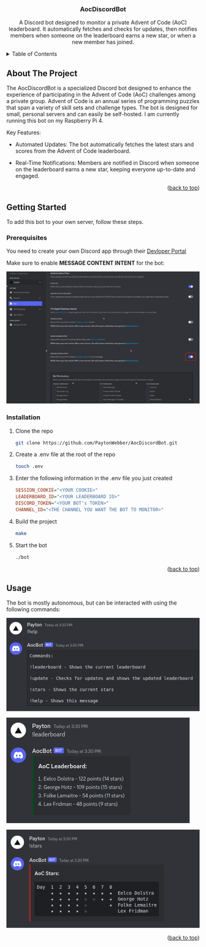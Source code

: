 <a name="readme-top"></a>

<h3 align="center">AocDiscordBot</h3>

  <p align="center">
  A Discord bot designed to monitor a private Advent of Code (AoC) leaderboard. It automatically fetches and checks for updates, then notifies members when someone on the leaderboard earns a new star, or when a new member has joined.
  </p>
</div>



<!-- TABLE OF CONTENTS -->
<details>
  <summary>Table of Contents</summary>
  <ol>
    <li><a href="#about-the-project">About The Project</a></li>
    <li>
      <a href="#getting-started">Getting Started</a>
      <ul>
        <li><a href="#installation">Installation</a></li>
      </ul>
    </li>
    <li><a href="#usage">Usage</a></li>
  </ol>
</details>



<!-- ABOUT THE PROJECT -->
## About The Project

The AocDiscordBot is a specialized Discord bot designed to enhance the experience of participating in the Advent of Code (AoC) challenges among a private group. Advent of Code is an annual series of programming puzzles that span a variety of skill sets and challenge types. The bot is designed for small, personal servers and can easily be self-hosted. I am currently running this bot on my Raspberry Pi 4.

Key Features:

* Automated Updates: The bot automatically fetches the latest stars and scores from the Advent of Code leaderboard.

* Real-Time Notifications: Members are notified in Discord when someone on the leaderboard earns a new star, keeping everyone up-to-date and engaged.

<p align="right">(<a href="#readme-top">back to top</a>)</p>


<!-- GETTING STARTED -->
## Getting Started

To add this bot to your own server, follow these steps.

### Prerequisites

You need to create your own Discord app through their [Devloper Portal](https://discord.com/developers/docs/intro)

Make sure to enable **MESSAGE CONTENT INTENT** for the bot:

![image](images/bot_message_content.png)

### Installation

1. Clone the repo

   ```sh
   git clone https://github.com/PaytonWebber/AocDiscordBot.git
   ```

2. Create a .env file at the root of the repo

   ```sh
   touch .env
   ```

3. Enter the following information in the .env file you just created

   ```ini
   SESSION_COOKIE="<YOUR COOKIE>"
   LEADERBOARD_ID="<YOUR LEADERBOARD ID>"
   DISCORD_TOKEN="<YOUR BOT's TOKEN>"
   CHANNEL_ID="<THE CHANNEL YOU WANT THE BOT TO MONITOR>"
   ```

4. Build the project

   ```sh
   make
   ```

5. Start the bot

   ```sh
   ./bot
   ```

<p align="right">(<a href="#readme-top">back to top</a>)</p>


<!-- USAGE EXAMPLES -->
## Usage

The bot is mostly autonomous, but can be interacted with using the following commands:

![image](images/help_command.png)

![image](images/leaderboard_command.png)

![image](images/stars_command.png)

<p align="right">(<a href="#readme-top">back to top</a>)</p>
